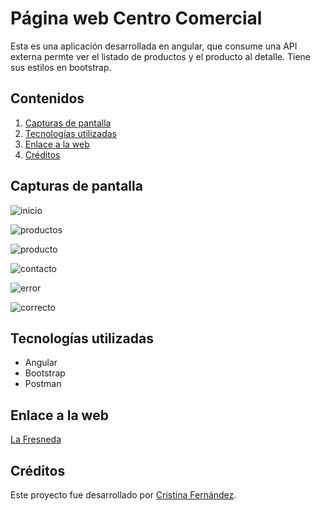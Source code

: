 # Página web Centro Comercial

Esta es una aplicación desarrollada en angular, que consume una API externa permte ver el listado de productos y el producto al detalle. Tiene sus estilos en bootstrap.

## Contenidos

1. [Capturas de pantalla](#capturas-de-pantalla)
2. [Tecnologías utilizadas](#tecnologías-utilizadas)
3. [Enlace a la web](#enlace-a-la-web)
4. [Créditos](#créditos)

## Capturas de pantalla

![inicio](https://github.com/CristinaFdezFdez/pagina-ventas-angular/assets/155740893/26b056af-db19-4690-b232-040528409264)

![productos](https://github.com/CristinaFdezFdez/pagina-ventas-angular/assets/155740893/72986987-8a54-4493-9947-ede5d9e59306)

![producto](https://github.com/CristinaFdezFdez/pagina-ventas-angular/assets/155740893/5e7fbbd3-5c7f-469f-95df-2e81f0d0b16d)

![contacto](https://github.com/CristinaFdezFdez/pagina-ventas-angular/assets/155740893/d42a7d03-6a4b-4d47-b432-841b179c3d89)

![error](https://github.com/CristinaFdezFdez/pagina-ventas-angular/assets/155740893/85578891-38b1-4388-a798-06f9087fb045)

![correcto](https://github.com/CristinaFdezFdez/pagina-ventas-angular/assets/155740893/b90d064c-521f-4f9d-9c5b-e32948854308)


## Tecnologías utilizadas

- Angular
- Bootstrap
- Postman

## Enlace a la web
[La Fresneda](https://lafresneda.netlify.app/)

## Créditos

Este proyecto fue desarrollado por [Cristina Fernández](https://github.com/CristinaFdezFdez/).

